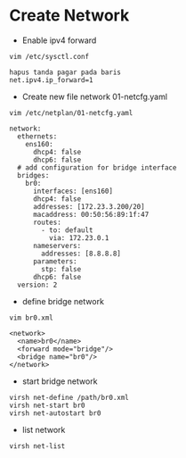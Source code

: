 # Create Network 

* Enable ipv4 forward

```
vim /etc/sysctl.conf

hapus tanda pagar pada baris 
net.ipv4.ip_forward=1
```

* Create new file network 01-netcfg.yaml
```
vim /etc/netplan/01-netcfg.yaml
```

```
network:
  ethernets:
    ens160:
      dhcp4: false
      dhcp6: false
  # add configuration for bridge interface
  bridges:
    br0:
      interfaces: [ens160]
      dhcp4: false
      addresses: [172.23.3.200/20]
      macaddress: 00:50:56:89:1f:47
      routes:
        - to: default
          via: 172.23.0.1
      nameservers:
        addresses: [8.8.8.8]
      parameters:
        stp: false
      dhcp6: false
  version: 2
```

* define bridge network

```
vim br0.xml
```

```
<network>
  <name>br0</name>
  <forward mode="bridge"/>
  <bridge name="br0"/>
</network>
```

* start bridge network
```
virsh net-define /path/br0.xml
virsh net-start br0
virsh net-autostart br0
```

* list network
```
virsh net-list
```